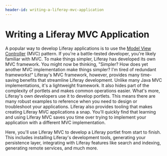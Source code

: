 ```yaml
---
header-id: writing-a-liferay-mvc-application
---
```


# Writing a Liferay MVC Application

A popular way to develop Liferay applications is to use the 
[Model View Controller](https://en.wikipedia.org/wiki/Model%E2%80%93view%E2%80%93controller) 
(MVC) pattern. If you're a battle-tested developer, you're likely familiar with 
MVC. To make things simpler, Liferay has developed its own MVC framework. You 
might now be thinking, "Simpler? How does yet another MVC implementation make 
things simpler? I'm tired of redundant frameworks!" Liferay's MVC framework, 
however, provides many time-saving benefits that streamline Liferay development. 
Unlike many Java MVC implementations, it's a lightweight framework. It also 
hides part of the complexity of portlets and makes common operations easier. 
What's more, Liferay's own developers use it to develop portlets. This means 
there are many robust examples to reference when you need to design or 
troubleshoot your applications. Liferay also provides tooling that makes 
creating Liferay MVC applications a snap. You'll quickly find that learning and 
using Liferay MVC saves you time over trying to implement your application with 
a different MVC implementation. 

Here, you'll use Liferay MVC to develop a Liferay portlet from start to finish. 
This includes installing Liferay's development tools, generating your 
persistence layer, integrating with Liferay features like search and indexing, 
generating remote services, and much more. 
